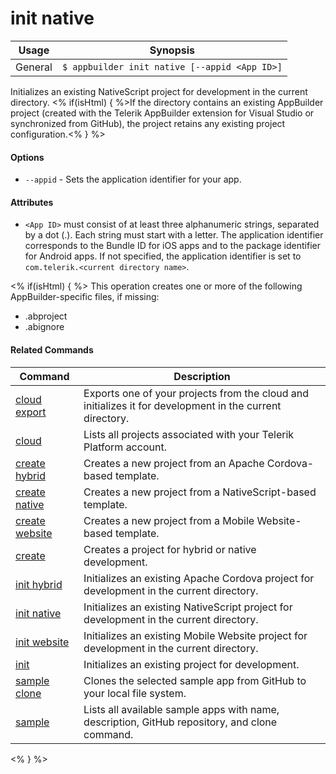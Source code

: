 init native
==========

Usage | Synopsis
------|-------
General | `$ appbuilder init native [--appid <App ID>]`

Initializes an existing NativeScript project for development in the current directory. <% if(isHtml) { %>If the directory contains an existing AppBuilder project (created with the Telerik AppBuilder extension for Visual Studio or synchronized from GitHub), the project retains any existing project configuration.<% } %> 

#### Options
* `--appid` - Sets the application identifier for your app. 

#### Attributes
* `<App ID>` must consist of at least three alphanumeric strings, separated by a dot (.). Each string must start with a letter. The application identifier corresponds to the Bundle ID for iOS apps and to the package identifier for Android apps. If not specified, the application identifier is set to `com.telerik.<current directory name>`.

<% if(isHtml) { %>
This operation creates one or more of the following AppBuilder-specific files, if missing:
* .abproject
* .abignore

#### Related Commands

Command | Description
----------|----------
[cloud export](cloud-export.html) | Exports one of your projects from the cloud and initializes it for development in the current directory.
[cloud](cloud.html) | Lists all projects associated with your Telerik Platform account.
[create hybrid](create-hybrid.html) | Creates a new project from an Apache Cordova-based template.
[create native](create-native.html) | Creates a new project from a NativeScript-based template.
[create website](create-website.html) | Creates a new project from a Mobile Website-based template.
[create](create.html) | Creates a project for hybrid or native development.
[init hybrid](init-hybrid.html) | Initializes an existing Apache Cordova project for development in the current directory.
[init native](init-native.html) | Initializes an existing NativeScript project for development in the current directory.
[init website](init-website.html) | Initializes an existing Mobile Website project for development in the current directory.
[init](init.html) | Initializes an existing project for development.
[sample clone](sample-clone.html) | Clones the selected sample app from GitHub to your local file system.
[sample](sample.html) | Lists all available sample apps with name, description, GitHub repository, and clone command.
<% } %>